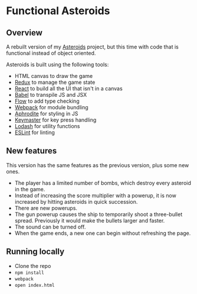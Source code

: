 Functional Asteroids
=========

## Overview

A rebuilt version of my [Asteroids](https://github.com/philpee2/Asteroids) project, but this time
with code that is functional instead of object oriented.

Asteroids is built using the following tools:
* HTML canvas to draw the game
* [Redux](https://github.com/reactjs/redux) to manage the game state
* [React](https://github.com/facebook/react) to build all the UI that isn't in a canvas
* [Babel](https://github.com/babel/babel) to transpile JS and JSX
* [Flow](https://github.com/facebook/flow) to add type checking
* [Webpack](https://github.com/webpack/webpack) for module bundling
* [Aphrodite](https://github.com/Khan/aphrodite) for styling in JS
* [Keymaster](https://github.com/madrobby/keymaster) for key press handling
* [Lodash](https://github.com/lodash/lodash) for utility functions
* [ESLint](https://github.com/eslint/eslint) for linting

## New features

This version has the same features as the previous version, plus some new ones.

* The player has a limited number of bombs, which destroy every asteroid in the game.
* Instead of increasing the score multiplier with a powerup, it is now increased by hitting
  asteroids in quick succession.
* There are new powerups.
* The gun powerup causes the ship to temporarily shoot a three-bullet spread. Previously it would
  make the bullets larger and faster.
* The sound can be turned off.
* When the game ends, a new one can begin without refreshing the page.

## Running locally

* Clone the repo
* `npm install`
* `webpack`
* `open index.html`
